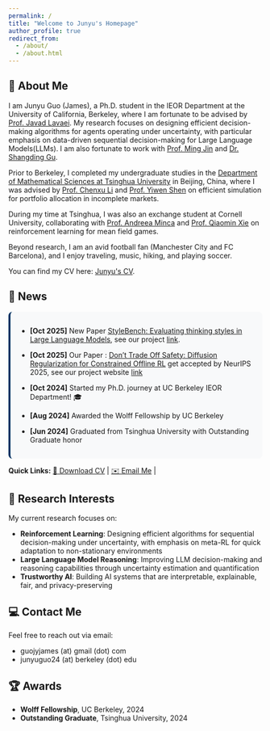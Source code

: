 ```yaml
---
permalink: /
title: "Welcome to Junyu's Homepage"
author_profile: true
redirect_from: 
  - /about/
  - /about.html
---
```


## 📝 About Me 

I am Junyu Guo (James), a Ph.D. student in the IEOR Department at the University of California, Berkeley, where I am fortunate to be advised by [Prof. Javad Lavaei](https://lavaei.ieor.berkeley.edu/index.html). My research focuses on designing efficient decision-making algorithms for agents operating under uncertainty, with particular emphasis on data-driven sequential decision-making for Large Language Models(LLMs). I am also fortunate to work with [Prof. Ming Jin](https://ece.vt.edu/people/profile/jinming.html) and [Dr. Shangding Gu](https://people.eecs.berkeley.edu/~shangding.gu/index.html). 

Prior to Berkeley, I completed my undergraduate studies in the [Department of Mathematical Sciences at Tsinghua University](https://www.math.tsinghua.edu.cn/) in Beijing, China, where I was advised by [Prof. Chenxu Li](https://en.gsm.pku.edu.cn/faculty/cxli/) and [Prof. Yiwen Shen](https://isom.hkust.edu.hk/faculty-and-staff/directory/yiwenshen) on efficient simulation for portfolio allocation in incomplete markets.

During my time at Tsinghua, I was also an exchange student at Cornell University, collaborating with [Prof. Andreea Minca](https://www.engineering.cornell.edu/faculty-directory/andreea-c-minca) and [Prof. Qiaomin Xie](https://qiaominxie.github.io/) on reinforcement learning for mean field games.

Beyond research, I am an avid football fan (Manchester City and FC Barcelona), and I enjoy traveling, music, hiking, and playing soccer.

You can find my CV here: [Junyu's CV](../assets/CV_Junyu_Final.pdf).

## 📰 News

<div style="max-height: 300px; overflow-y: auto; padding: 15px; background-color: #f8f9fa; border-radius: 8px; border-left: 4px solid #003262;">     


  
- **[Oct 2025]** New Paper [StyleBench: Evaluating thinking styles in Large Language Models](https://arxiv.org/pdf/2509.20868), see our project [link](https://github.com/JamesJunyuGuo/Style_Bench).
   
- **[Oct 2025]** Our Paper : [Don’t Trade Off Safety: Diffusion Regularization for Constrained Offline RL](https://arxiv.org/pdf/2502.12391) get accepted by NeurIPS 2025, see our project website [link](https://github.com/JamesJunyuGuo/DRCORL)  
  
- **[Oct 2024]** Started my Ph.D. journey at UC Berkeley IEOR Department! 🎓
  
- **[Aug 2024]** Awarded the Wolff Fellowship by UC Berkeley
  
- **[Jun 2024]** Graduated from Tsinghua University with Outstanding Graduate honor

</div>

**Quick Links:** [📄 Download CV](../assets/CV_Junyu_Final.pdf) | [✉️ Email Me](mailto:junyuguo24@berkeley.edu) |

## 🤖 Research Interests

My current research focuses on:

- **Reinforcement Learning**: Designing efficient algorithms for sequential decision-making under uncertainty, with emphasis on meta-RL for quick adaptation to non-stationary environments
- **Large Language Model Reasoning**: Improving LLM decision-making and reasoning capabilities through uncertainty estimation and quantification
- **Trustworthy AI**: Building AI systems that are interpretable, explainable, fair, and privacy-preserving

## 💻 Contact Me

Feel free to reach out via email:
- guojyjames (at) gmail (dot) com  
- junyuguo24 (at) berkeley (dot) edu  

## 🏆 Awards    

- **Wolff Fellowship**, UC Berkeley, 2024   
- **Outstanding Graduate**, Tsinghua University, 2024
